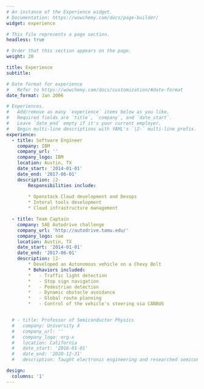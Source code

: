 ```yaml
---
# An instance of the Experience widget.
# Documentation: https://wowchemy.com/docs/page-builder/
widget: experience

# This file represents a page section.
headless: true

# Order that this section appears on the page.
weight: 20

title: Experience
subtitle:

# Date format for experience
#   Refer to https://wowchemy.com/docs/customization/#date-format
date_format: Jan 2006

# Experiences.
#   Add/remove as many `experience` items below as you like.
#   Required fields are `title`, `company`, and `date_start`.
#   Leave `date_end` empty if it's your current employer.
#   Begin multi-line descriptions with YAML's `|2-` multi-line prefix.
experience:
  - title: Software Engineer
    company: IBM
    company_url: ''
    company_logo: IBM
    location: Austin, TX
    date_start: '2014-01-01'
    date_end: '2017-06-01'
    description: |2-
        Responsibilities include:
        
        * Openstack Cloud development and Devops
        * Interal tools development
        * Cloud infrastructure management

  - title: Team Captain
    company: SAE Autodrive challenge
    company_url: 'http://autodrive.tamu.edu/'
    company_logo: sae
    location: Austin, TX
    date_start: '2014-01-01'
    date_end: '2017-06-01'
    description: |2-
        * Developed an Autonomous vehicle on a Chevy Bolt
        * Behaviors included:
        *   - Traffic light detection
        *   - Stop sign navigation
        *   - Pedestrian detection
        *   - Dynamic obstacle avoidance
        *   - Global route planning
        *   - Control of the vehicle's steering via CANBUS


  # - title: Professor of Semiconductor Physics
  #   company: University X
  #   company_url: ''
  #   company_logo: org-x
  #   location: California
  #   date_start: '2016-01-01'
  #   date_end: '2020-12-31'
  #   description: Taught electronic engineering and researched semiconductor physics.

design:
  columns: '1'
---
```

